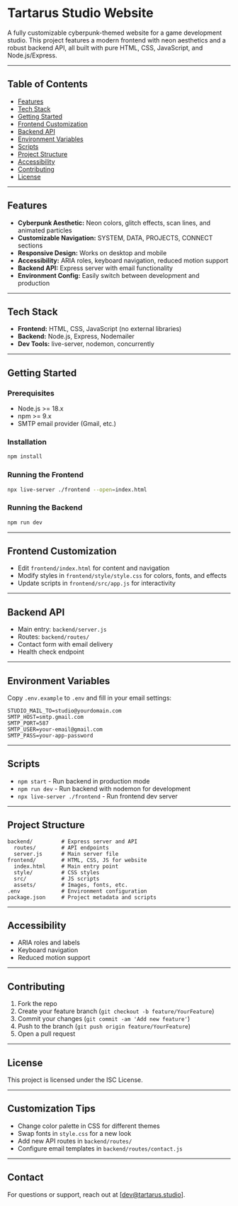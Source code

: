 # Tartarus Studio Website

A fully customizable cyberpunk-themed website for a game development studio. This project features a modern frontend with neon aesthetics and a robust backend API, all built with pure HTML, CSS, JavaScript, and Node.js/Express.

---

## Table of Contents
- [Features](#features)
- [Tech Stack](#tech-stack)
- [Getting Started](#getting-started)
- [Frontend Customization](#frontend-customization)
- [Backend API](#backend-api)
- [Environment Variables](#environment-variables)
- [Scripts](#scripts)
- [Project Structure](#project-structure)
- [Accessibility](#accessibility)
- [Contributing](#contributing)
- [License](#license)

---

## Features
- **Cyberpunk Aesthetic:** Neon colors, glitch effects, scan lines, and animated particles
- **Customizable Navigation:** SYSTEM, DATA, PROJECTS, CONNECT sections
- **Responsive Design:** Works on desktop and mobile
- **Accessibility:** ARIA roles, keyboard navigation, reduced motion support
- **Backend API:** Express server with email functionality
- **Environment Config:** Easily switch between development and production

---

## Tech Stack
- **Frontend:** HTML, CSS, JavaScript (no external libraries)
- **Backend:** Node.js, Express, Nodemailer
- **Dev Tools:** live-server, nodemon, concurrently

---

## Getting Started

### Prerequisites
- Node.js >= 18.x
- npm >= 9.x
- SMTP email provider (Gmail, etc.)

### Installation
```bash
npm install
```

### Running the Frontend
```bash
npx live-server ./frontend --open=index.html
```

### Running the Backend
```bash
npm run dev
```

---

## Frontend Customization
- Edit `frontend/index.html` for content and navigation
- Modify styles in `frontend/style/style.css` for colors, fonts, and effects
- Update scripts in `frontend/src/app.js` for interactivity

---

## Backend API
- Main entry: `backend/server.js`
- Routes: `backend/routes/`
- Contact form with email delivery
- Health check endpoint

---

## Environment Variables
Copy `.env.example` to `.env` and fill in your email settings:
```
STUDIO_MAIL_TO=studio@yourdomain.com
SMTP_HOST=smtp.gmail.com
SMTP_PORT=587
SMTP_USER=your-email@gmail.com
SMTP_PASS=your-app-password
```

---

## Scripts
- `npm start` - Run backend in production mode
- `npm run dev` - Run backend with nodemon for development
- `npx live-server ./frontend` - Run frontend dev server

---

## Project Structure
```
backend/         # Express server and API
  routes/        # API endpoints
  server.js      # Main server file
frontend/        # HTML, CSS, JS for website
  index.html     # Main entry point
  style/         # CSS styles
  src/           # JS scripts
  assets/        # Images, fonts, etc.
.env             # Environment configuration
package.json     # Project metadata and scripts
```

---

## Accessibility
- ARIA roles and labels
- Keyboard navigation
- Reduced motion support

---

## Contributing
1. Fork the repo
2. Create your feature branch (`git checkout -b feature/YourFeature`)
3. Commit your changes (`git commit -am 'Add new feature'`)
4. Push to the branch (`git push origin feature/YourFeature`)
5. Open a pull request

---

## License
This project is licensed under the ISC License.

---

## Customization Tips
- Change color palette in CSS for different themes
- Swap fonts in `style.css` for a new look
- Add new API routes in `backend/routes/`
- Configure email templates in `backend/routes/contact.js`

---

## Contact
For questions or support, reach out at [dev@tartarus.studio].
